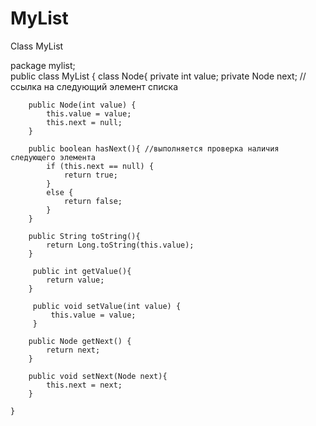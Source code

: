 # MyList
Class MyList

package mylist;  
public class MyList {
    class Node{
        private int value;
        private Node next; //ссылка на следующий элемент списка
        
        public Node(int value) {
            this.value = value;
            this.next = null;
        }
        
        public boolean hasNext(){ //выполняется проверка наличия следующего элемента
            if (this.next == null) {
                return true;
            }
            else {
                return false;
            }
        }
        
        public String toString(){
            return Long.toString(this.value);
        }
        
         public int getValue(){
            return value;
        }
         
         public void setValue(int value) {
             this.value = value;
         }
        
        public Node getNext() {
            return next;
        }
        
        public void setNext(Node next){
            this.next = next;
        }
        
    }
